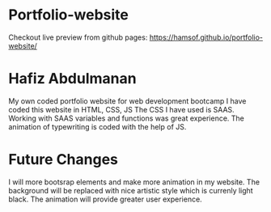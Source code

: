 # Portfolio-website
Checkout live preview from github pages: https://hamsof.github.io/portfolio-website/
# Hafiz Abdulmanan
My own coded portfolio website for web development bootcamp
I have coded this website in HTML, CSS, JS
The CSS I have used is SAAS. Working with SAAS variables and functions was great experience. 
The animation of typewriting is coded with the help of JS.
# Future Changes
I will more bootsrap elements and make more animation in my website. The background will be replaced with nice artistic style which is currenly light black. The animation will provide greater user experience. 
